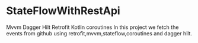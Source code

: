 # StateFlowWithRestApi
Mvvm Dagger Hilt Retrofit Kotlin coroutines
In this project we fetch the events from github using retrofit,mvvm,stateflow,coroutines and dagger hilt.
